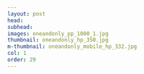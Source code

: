 ```yaml
---
layout: post
head: 
subhead: 
images: oneandonly_pp_1000_1.jpg
thumbnail: oneandonly_hp_350.jpg
m-thumbnail: oneandonly_mobile_hp_332.jpg
col: 1
order: 29
---
```


